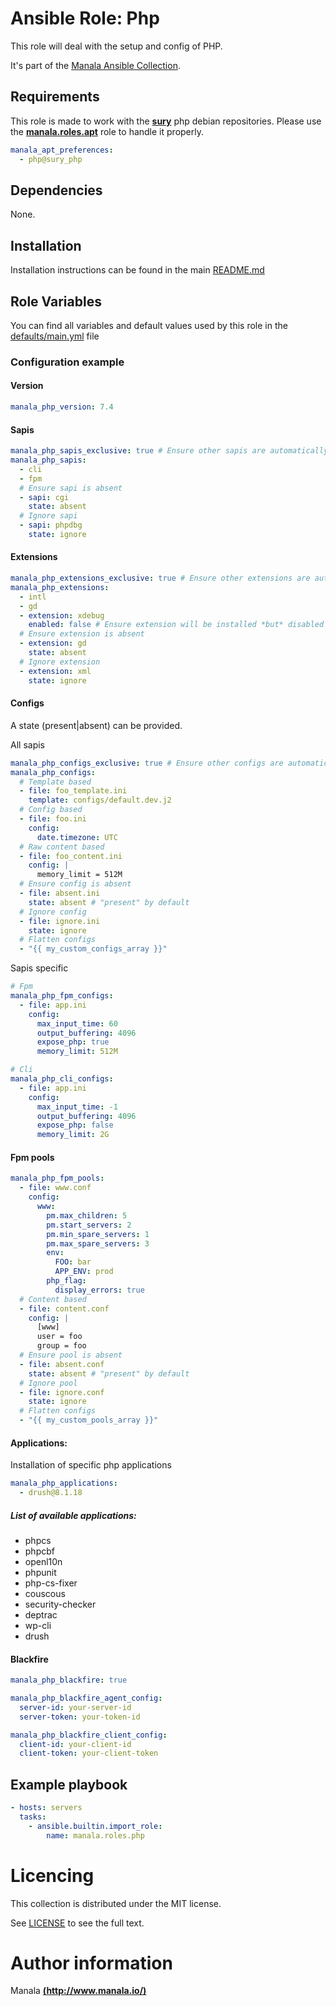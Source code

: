 # Ansible Role: Php

This role will deal with the setup and config of PHP.

It's part of the [Manala Ansible Collection](https://galaxy.ansible.com/manala/roles).

## Requirements

This role is made to work with the [__sury__](https://deb.sury.org/) php debian repositories. Please use the [**manala.roles.apt**](../apt/) role to handle it properly.

```yaml
manala_apt_preferences:
  - php@sury_php
```

## Dependencies

None.

## Installation

Installation instructions can be found in the main [README.md](https://github.com/manala/ansible-roles/blob/master/README.md)

## Role Variables

You can find all variables and default values used by this role in the [defaults/main.yml](./defaults/main.yml) file

### Configuration example

#### Version

```yaml
manala_php_version: 7.4
```

#### Sapis

```yaml
manala_php_sapis_exclusive: true # Ensure other sapis are automatically absents
manala_php_sapis:
  - cli
  - fpm
  # Ensure sapi is absent
  - sapi: cgi
    state: absent
  # Ignore sapi
  - sapi: phpdbg
    state: ignore
```

#### Extensions

```yaml
manala_php_extensions_exclusive: true # Ensure other extensions are automatically absents
manala_php_extensions:
  - intl
  - gd
  - extension: xdebug
    enabled: false # Ensure extension will be installed *but* disabled
  # Ensure extension is absent
  - extension: gd
    state: absent
  # Ignore extension
  - extension: xml
    state: ignore
```

#### Configs

A state (present|absent) can be provided.

All sapis
```yaml
manala_php_configs_exclusive: true # Ensure other configs are automatically absents
manala_php_configs:
  # Template based
  - file: foo_template.ini
    template: configs/default.dev.j2
  # Config based
  - file: foo.ini
    config:
      date.timezone: UTC
  # Raw content based
  - file: foo_content.ini
    config: |
      memory_limit = 512M
  # Ensure config is absent
  - file: absent.ini
    state: absent # "present" by default
  # Ignore config
  - file: ignore.ini
    state: ignore
  # Flatten configs
  - "{{ my_custom_configs_array }}"
```

Sapis specific
```yaml
# Fpm
manala_php_fpm_configs:
  - file: app.ini
    config:
      max_input_time: 60
      output_buffering: 4096
      expose_php: true
      memory_limit: 512M

# Cli
manala_php_cli_configs:
  - file: app.ini
    config:
      max_input_time: -1
      output_buffering: 4096
      expose_php: false
      memory_limit: 2G
```

#### Fpm pools

```yaml
manala_php_fpm_pools:
  - file: www.conf
    config:
      www:
        pm.max_children: 5
        pm.start_servers: 2
        pm.min_spare_servers: 1
        pm.max_spare_servers: 3
        env:
          FOO: bar
          APP_ENV: prod
        php_flag:
          display_errors: true
  # Content based
  - file: content.conf
    config: |
      [www]
      user = foo
      group = foo
  # Ensure pool is absent
  - file: absent.conf
    state: absent # "present" by default
  # Ignore pool
  - file: ignore.conf
    state: ignore
  # Flatten configs
  - "{{ my_custom_pools_array }}"
```

#### Applications:

Installation of specific php applications

```yaml
manala_php_applications:
  - drush@8.1.18
```

##### List of available applications:

- phpcs
- phpcbf
- openl10n
- phpunit
- php-cs-fixer
- couscous
- security-checker
- deptrac
- wp-cli
- drush

#### Blackfire

```yaml
manala_php_blackfire: true

manala_php_blackfire_agent_config:
  server-id: your-server-id
  server-token: your-token-id

manala_php_blackfire_client_config:
  client-id: your-client-id
  client-token: your-client-token
```

## Example playbook

```yaml
- hosts: servers
  tasks:
    - ansible.builtin.import_role:  
        name: manala.roles.php
```

# Licencing

This collection is distributed under the MIT license.

See [LICENSE](https://opensource.org/licenses/MIT) to see the full text.

# Author information

Manala [**(http://www.manala.io/)**](http://www.manala.io)
